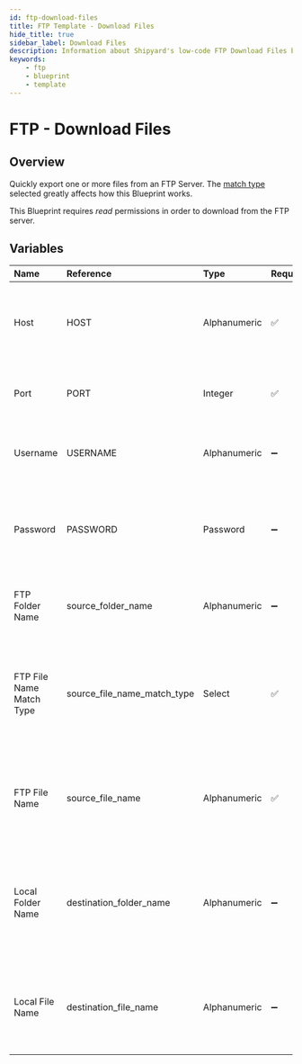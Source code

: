 ```yaml
---
id: ftp-download-files
title: FTP Template - Download Files
hide_title: true
sidebar_label: Download Files
description: Information about Shipyard's low-code FTP Download Files blueprint. Quickly export one or more files from an FTP Server. Once the files have downloaded, transfer them to another service or run another Vessel against the data.
keywords:
    - ftp
    - blueprint
    - template
---
```


# FTP - Download Files

## Overview

Quickly export one or more files from an FTP Server. The [match type](../../reference/blueprint-library/match-type.md) selected greatly affects how this Blueprint works.

This Blueprint requires _read_ permissions in order to download from the FTP server.



## Variables

| Name | Reference | Type | Required | Default | Options | Description |
|:---|:---|:---|:---|:---|:---|:---|
| Host | HOST | Alphanumeric | :white_check_mark: | - | - | The domain or the IP address of the FTP Server you want to connect to. |
| Port | PORT | Integer | :white_check_mark: | 21 | - | Number for the port to connect to. `21` is used by default. |
| Username | USERNAME | Alphanumeric | :heavy_minus_sign: | - | - | Value of the configured username in the FTP server. |
| Password | PASSWORD | Password | :heavy_minus_sign: | - | - | Value of the configured password associated to the username on the FTP server. |
| FTP Folder Name | source_folder_name | Alphanumeric | :heavy_minus_sign: | - | - | Name of the folder where the file is stored in the FTP server. |
| FTP File Name Match Type | source_file_name_match_type | Select | :white_check_mark: | exact_match | `Exact Match`, `Regex Match` | Determines if the text in &#34;FTP File Name&#34; will look for one file with exact match, or multiple files using regex. |
| FTP File Name | source_file_name | Alphanumeric | :white_check_mark: | - | - | Name of the target file in the FTP server. Can be regex if &#34;Match Type&#34; is set accordingly. |
| Local Folder Name | destination_folder_name | Alphanumeric | :heavy_minus_sign: | - | - | Folder where the file(s) should be downloaded. Leaving blank will place the file in the home directory. |
| Local File Name | destination_file_name | Alphanumeric | :heavy_minus_sign: | - | - | What to name the file(s) being downloaded. If left blank, defaults to the original file name(s). |


